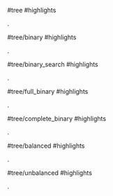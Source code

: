 #tree #highlights

.

#tree/binary #highlights

.

#tree/binary_search #highlights

.

#tree/full_binary #highlights 

.

#tree/complete_binary #highlights

.

#tree/balanced #highlights

.

#tree/unbalanced #highlights 

.
